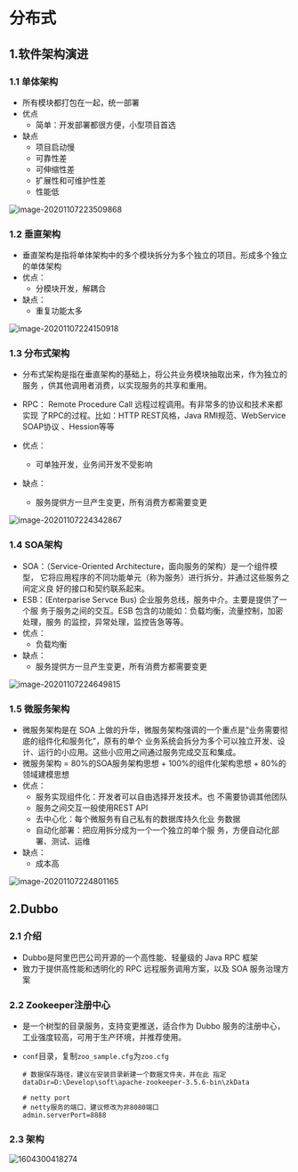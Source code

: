 # 分布式

## 1.软件架构演进

### 1.1 单体架构

+ 所有模块都打包在一起，统一部署
+ 优点
  + 简单：开发部署都很方便，小型项目首选
+ 缺点
  + 项目启动慢 
  + 可靠性差
  + 可伸缩性差 
  + 扩展性和可维护性差
  + 性能低

![image-20201107223509868](C:\Users\HY\AppData\Roaming\Typora\typora-user-images\image-20201107223509868.png)

### 1.2 垂直架构

+ 垂直架构是指将单体架构中的多个模块拆分为多个独立的项目。形成多个独立的单体架构
+ 优点：
  + 分模块开发，解耦合
+ 缺点：
  + 重复功能太多

![image-20201107224150918](C:\Users\HY\AppData\Roaming\Typora\typora-user-images\image-20201107224150918.png)

### 1.3 分布式架构

+ 分布式架构是指在垂直架构的基础上，将公共业务模块抽取出来，作为独立的服务 ，供其他调用者消费，以实现服务的共享和重用。
+ RPC： Remote Procedure Call 远程过程调用。有非常多的协议和技术来都实现 了RPC的过程。比如：HTTP REST风格，Java RMI规范、WebService SOAP协议 、Hession等等
+ 优点：
  + 可单独开发，业务间开发不受影响

+ 缺点：
  + 服务提供方一旦产生变更，所有消费方都需要变更

![image-20201107224342867](C:\Users\HY\AppData\Roaming\Typora\typora-user-images\image-20201107224342867.png)

### 1.4 SOA架构

+ SOA：（Service-Oriented Architecture，面向服务的架构）是一个组件模型， 它将应用程序的不同功能单元（称为服务）进行拆分，并通过这些服务之间定义良 好的接口和契约联系起来。
+  ESB：(Enterparise Servce Bus) 企业服务总线，服务中介。主要是提供了一个服 务于服务之间的交互。ESB 包含的功能如：负载均衡，流量控制，加密处理，服务 的监控，异常处理，监控告急等等。
+ 优点：
  + 负载均衡
+ 缺点：
  + 服务提供方一旦产生变更，所有消费方都需要变更

![image-20201107224649815](C:\Users\HY\AppData\Roaming\Typora\typora-user-images\image-20201107224649815.png)

### 1.5 微服务架构

+ 微服务架构是在 SOA 上做的升华，微服务架构强调的一个重点是“业务需要彻底的组件化和服务化”，原有的单个 业务系统会拆分为多个可以独立开发、设计、运行的小应用。这些小应用之间通过服务完成交互和集成。
+ 微服务架构 = 80%的SOA服务架构思想 + 100%的组件化架构思想 + 80%的领域建模思想
+ 优点：
  + 服务实现组件化：开发者可以自由选择开发技术。也 不需要协调其他团队
  + 服务之间交互一般使用REST API
  + 去中心化：每个微服务有自己私有的数据库持久化业 务数据
  + 自动化部署：把应用拆分成为一个一个独立的单个服 务，方便自动化部署、测试、运维
+ 缺点：
  + 成本高

![image-20201107224801165](C:\Users\HY\AppData\Roaming\Typora\typora-user-images\image-20201107224801165.png)

## 2.Dubbo

### 2.1 介绍

+ Dubbo是阿里巴巴公司开源的一个高性能、轻量级的 Java RPC 框架
+ 致力于提供高性能和透明化的 RPC 远程服务调用方案，以及 SOA 服务治理方案

### 2.2 Zookeeper注册中心

+ 是一个树型的目录服务，支持变更推送，适合作为 Dubbo 服务的注册中心，工业强度较高，可用于生产环境，并推荐使用。

+ `conf`目录，复制`zoo_sample.cfg`为`zoo.cfg`

  ```properties
  # 数据保存路径，建议在安装目录新建一个数据文件夹，并在此 指定
  dataDir=D:\Develop\soft\apache-zookeeper-3.5.6-bin\zkData
  
  # netty port 
  # netty服务的端口，建议修改为非8080端口
  admin.serverPort=8888
  ```

### 2.3 架构

![1604300418274](C:\Users\HY\Documents\Study\0.Java\3.JavaFrameworks\0.Note\分布式.assets\1604300418274.png)